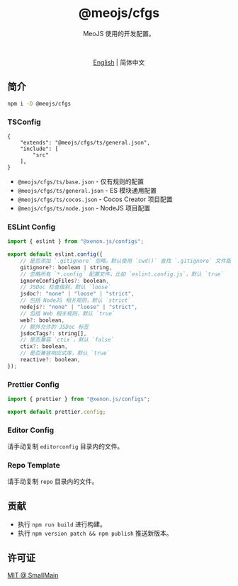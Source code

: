 <!-- <p align="center">
<img src="https://raw.githubusercontent.com/unocss/unocss/main/playground/public/icon-gray.svg" style="width:100px;" />
</p> -->

<h1 align="center">
@meojs/cfgs
</h1>

<p align="center">
MeoJS 使用的开发配置。
</p>

<!-- <br>
<p align="center">
<a href="https://unocss.dev/">Documentation</a> |
<a href="https://unocss.dev/play/">Playground</a>
</p>
<br> -->

<br>
<p align="center">
<a href="./README.md">English</a> |
<span>简体中文</span>
</p>

## 简介

```bash
npm i -D @meojs/cfgs
```

### TSConfig

```jsonc
{
    "extends": "@meojs/cfgs/ts/general.json",
    "include": [
        "src"
    ],
}
```

- `@meojs/cfgs/ts/base.json` - 仅有规则的配置
- `@meojs/cfgs/ts/general.json` - ES 模块通用配置
- `@meojs/cfgs/ts/cocos.json` - Cocos Creator 项目配置
- `@meojs/cfgs/ts/node.json` - NodeJS 项目配置

### ESLint Config

```js
import { eslint } from "@xenon.js/configs";

export default eslint.config({
    // 是否添加 `.gitignore` 忽略，默认使用 `cwd()` 查找 `.gitignore` 文件路径
    gitignore?: boolean | string,
    // 忽略所有 `*.config` 配置文件，比如 `eslint.config.js`，默认 `true`
    ignoreConfigFiles?: boolean,
    // JSDoc 检查级别，默认 `loose`
    jsdoc?: "none" | "loose" | "strict",
    // 包括 NodeJS 相关规则，默认 `strict`
    nodejs?: "none" | "loose" | "strict",
    // 包括 Web 相关规则，默认 `true`
    web?: boolean,
    // 额外允许的 JSDoc 标签
    jsdocTags?: string[],
    // 是否兼容 `ctix`，默认 `false`
    ctix?: boolean,
    // 是否兼容响应式库，默认 `true`
    reactive?: boolean,
});
```

### Prettier Config

```js
import { prettier } from "@xenon.js/configs";

export default prettier.config;
```

### Editor Config

请手动复制 `editorconfig` 目录内的文件。

### Repo Template

请手动复制 `repo` 目录内的文件。

<!-- ## Documentation

Read the [documentation](https://unocss.dev/) for more details. -->

<!-- ## Contributing

To get started contributing to the project, see the [Contributing Guide](./CONTRIBUTING.md). -->

## 贡献

- 执行 `npm run build` 进行构建。
- 执行 `npm version patch && npm publish` 推送新版本。

## 许可证

[MIT @ SmallMain](./LICENSE)
